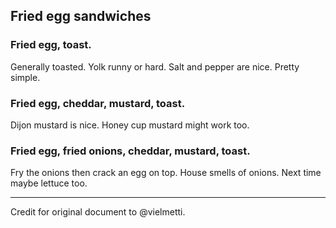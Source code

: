 ## Fried egg sandwiches

### Fried egg, toast.

Generally toasted. Yolk runny or hard. Salt and pepper are nice. Pretty simple.

### Fried egg, cheddar, mustard, toast.

Dijon mustard is nice. Honey cup mustard might work too. 

### Fried egg, fried onions, cheddar, mustard, toast.

Fry the onions then crack an egg on top. House smells of onions. Next time maybe lettuce too.


---- 

Credit for original document to @vielmetti.
